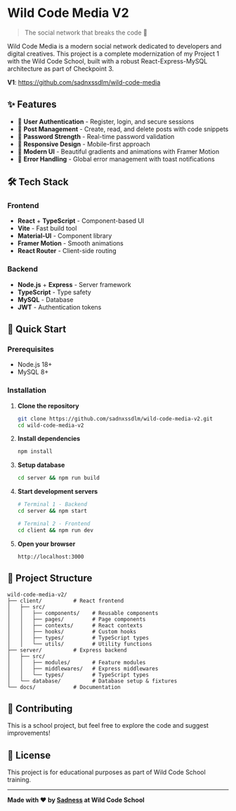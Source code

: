 # Wild Code Media V2
> The social network that breaks the code 🚀

Wild Code Media is a modern social network dedicated to developers and digital creatives. This project is a complete modernization of my Project 1 with the Wild Code School, built with a robust React-Express-MySQL architecture as part of Checkpoint 3.

**V1**: https://github.com/sadnxssdlm/wild-code-media

## ✨ Features

- 🔐 **User Authentication** - Register, login, and secure sessions
- 📝 **Post Management** - Create, read, and delete posts with code snippets
- 💪 **Password Strength** - Real-time password validation
- 📱 **Responsive Design** - Mobile-first approach
- 🎨 **Modern UI** - Beautiful gradients and animations with Framer Motion
- 🔔 **Error Handling** - Global error management with toast notifications

## 🛠️ Tech Stack

### Frontend
- **React** + **TypeScript** - Component-based UI
- **Vite** - Fast build tool
- **Material-UI** - Component library
- **Framer Motion** - Smooth animations
- **React Router** - Client-side routing

### Backend
- **Node.js** + **Express** - Server framework
- **TypeScript** - Type safety
- **MySQL** - Database
- **JWT** - Authentication tokens

## 🚀 Quick Start

### Prerequisites
- Node.js 18+
- MySQL 8+

### Installation

1. **Clone the repository**
   ```bash
   git clone https://github.com/sadnxssdlm/wild-code-media-v2.git
   cd wild-code-media-v2
   ```

2. **Install dependencies**
   ```bash
   npm install
   ```

3. **Setup database**
   ```bash
   cd server && npm run build
   ```

4. **Start development servers**
   ```bash
   # Terminal 1 - Backend
   cd server && npm start
   
   # Terminal 2 - Frontend  
   cd client && npm run dev
   ```

5. **Open your browser**
   ```
   http://localhost:3000
   ```

## 📁 Project Structure

```
wild-code-media-v2/
├── client/          # React frontend
│   ├── src/
│   │   ├── components/    # Reusable components
│   │   ├── pages/         # Page components
│   │   ├── contexts/      # React contexts
│   │   ├── hooks/         # Custom hooks
│   │   ├── types/         # TypeScript types
│   │   └── utils/         # Utility functions
├── server/          # Express backend
│   ├── src/
│   │   ├── modules/       # Feature modules
│   │   ├── middlewares/   # Express middlewares
│   │   └── types/         # TypeScript types
│   └── database/          # Database setup & fixtures
└── docs/            # Documentation
```

## 🤝 Contributing

This is a school project, but feel free to explore the code and suggest improvements!

## 📄 License

This project is for educational purposes as part of Wild Code School training.

---

**Made with ❤️ by [Sadness](https://github.com/sadnxssdlm) at Wild Code School**
